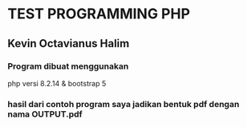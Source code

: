 # TEST PROGRAMMING PHP
## Kevin Octavianus Halim

### Program dibuat menggunakan
php versi 8.2.14 & bootstrap 5

### hasil dari contoh program saya jadikan bentuk pdf dengan nama OUTPUT.pdf
